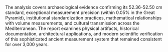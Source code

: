 The analysis covers archaeological evidence confirming its 52.36-52.50 cm standard, exceptional measurement precision (within 0.05% in the Great Pyramid), institutional standardization practices, mathematical relationships with volume measurements, and cultural transmission across the Mediterranean. The report examines physical artifacts, historical documentation, architectural applications, and modern scientific verification of this sophisticated ancient measurement system that remained consistent for over 3,000 years.

